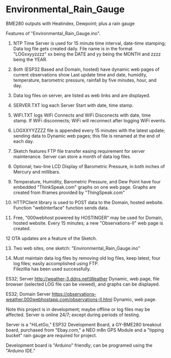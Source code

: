 # Environmental_Rain_Gauge
BME280 outputs with Heatindex, Dewpoint; plus a rain gauge 

Features of "Environmental_Rain_Gauge.ino". 

1. NTP Time Server is used for 15 minute time interval, date-time stamping; Data log file gets created daily. 
File name is in the format "LOGxxyyzzzz" xx being the DATE and yy being the MONTH and zzzz being the YEAR.

2. Both (ESP32 Based and Domain, hosted) have dynamic web pages of current observations show Last update time and 
date, humidity, temperature, barometric pressure, rainfall by five minutes, hour, and day.

3. Data log files on server, are listed as web links and are displayed.

4. SERVER.TXT log each Server Start with date, time stamp.

5. WIFI.TXT logs WiFi Connects and WiFi Disconects with date, time stamp.   If WiFi disconnects; WiFi will 
reconnect after logging WiFi events. 

6. LOGXXYYZZZZ file is appended every 15 minutes with the latest update; sending data to Dynamic web pages; this 
file is renamed at the end of each day.

7. Sketch features FTP file transfer easing requirement for server maintenance.   Server can store a month of 
data log files.

8. Optional; two-line LCD Display of Barometric Pressure, in both inches of Mercury and millibars.

9. Temperature, Humidity, Barometric Pressure, and Dew Point have four embedded "ThinkSpeak.com" graphs on one 
web page. Graphs are created from Iframes provided by "ThingSpeak.com"

10. HTTPClient library is used to POST data to the Domain, hosted website. Function "webInterface" function sends data.

11. Free, "000webhost powered by HOSTINGER" may be used for Domain, hosted website.  Every 15 minutes; a new 
"Observations-II" web page is created.

12  OTA updates are a feature of the Sketch. 

13. Two web sites, one sketch: "Environmental_Rain_Gauge.ino"

14.  Must maintain data log files by removing old log files, keep latest, four log files; easily accomplished using FTP.  
Filezillia has been used successfully.

ES32; Server http://weather-3.ddns.net\Weather  Dynamic, web page, file browser (selected LOG file can be viewed), and graphs can 
be displayed. 

ES32; Domain Server https://observations-weather.000webhostapp.com/observations-II.html Dynamic, web page.

Note this project is in development; maybe offline or log files may be affected. Server is online 24/7; except during 
periods of testing.

Server is a "HiLetGo,” ESP32 Development Board, a GY-BME280 breakout board, purchased from "Ebay.com," a NEO m8n GPS 
Module and a "tipping bucket" rain gauge are required for project.

Development board is "Arduino" friendly; can be programed using the "Arduino IDE."





